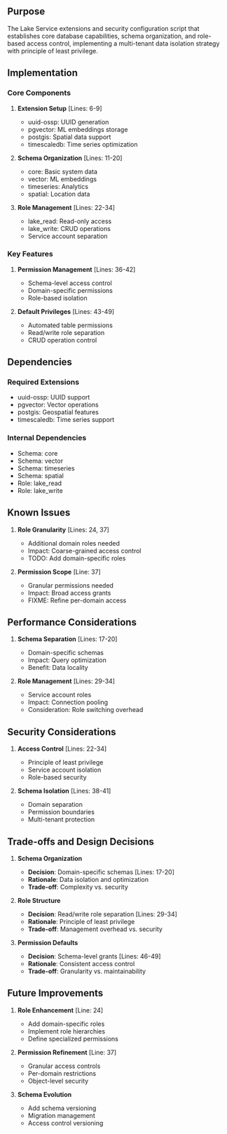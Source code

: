 ## Purpose

The Lake Service extensions and security configuration script that establishes core database capabilities, schema organization, and role-based access control, implementing a multi-tenant data isolation strategy with principle of least privilege.

## Implementation

### Core Components

1. **Extension Setup** [Lines: 6-9]

   - uuid-ossp: UUID generation
   - pgvector: ML embeddings storage
   - postgis: Spatial data support
   - timescaledb: Time series optimization

2. **Schema Organization** [Lines: 11-20]

   - core: Basic system data
   - vector: ML embeddings
   - timeseries: Analytics
   - spatial: Location data

3. **Role Management** [Lines: 22-34]
   - lake_read: Read-only access
   - lake_write: CRUD operations
   - Service account separation

### Key Features

1. **Permission Management** [Lines: 36-42]

   - Schema-level access control
   - Domain-specific permissions
   - Role-based isolation

2. **Default Privileges** [Lines: 43-49]
   - Automated table permissions
   - Read/write role separation
   - CRUD operation control

## Dependencies

### Required Extensions

- uuid-ossp: UUID support
- pgvector: Vector operations
- postgis: Geospatial features
- timescaledb: Time series support

### Internal Dependencies

- Schema: core
- Schema: vector
- Schema: timeseries
- Schema: spatial
- Role: lake_read
- Role: lake_write

## Known Issues

1. **Role Granularity** [Lines: 24, 37]

   - Additional domain roles needed
   - Impact: Coarse-grained access control
   - TODO: Add domain-specific roles

2. **Permission Scope** [Line: 37]
   - Granular permissions needed
   - Impact: Broad access grants
   - FIXME: Refine per-domain access

## Performance Considerations

1. **Schema Separation** [Lines: 17-20]

   - Domain-specific schemas
   - Impact: Query optimization
   - Benefit: Data locality

2. **Role Management** [Lines: 29-34]
   - Service account roles
   - Impact: Connection pooling
   - Consideration: Role switching overhead

## Security Considerations

1. **Access Control** [Lines: 22-34]

   - Principle of least privilege
   - Service account isolation
   - Role-based security

2. **Schema Isolation** [Lines: 38-41]
   - Domain separation
   - Permission boundaries
   - Multi-tenant protection

## Trade-offs and Design Decisions

1. **Schema Organization**

   - **Decision**: Domain-specific schemas [Lines: 17-20]
   - **Rationale**: Data isolation and optimization
   - **Trade-off**: Complexity vs. security

2. **Role Structure**

   - **Decision**: Read/write role separation [Lines: 29-34]
   - **Rationale**: Principle of least privilege
   - **Trade-off**: Management overhead vs. security

3. **Permission Defaults**
   - **Decision**: Schema-level grants [Lines: 46-49]
   - **Rationale**: Consistent access control
   - **Trade-off**: Granularity vs. maintainability

## Future Improvements

1. **Role Enhancement** [Line: 24]

   - Add domain-specific roles
   - Implement role hierarchies
   - Define specialized permissions

2. **Permission Refinement** [Line: 37]

   - Granular access controls
   - Per-domain restrictions
   - Object-level security

3. **Schema Evolution**
   - Add schema versioning
   - Migration management
   - Access control versioning

